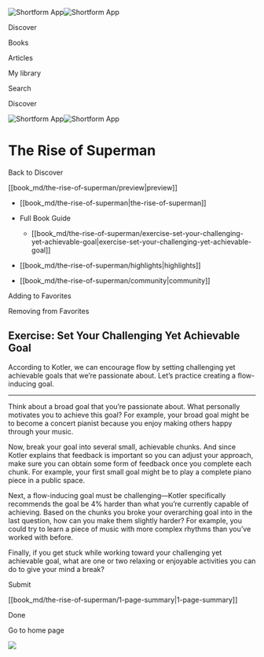 ![Shortform App](/img/logo.36a2399e.svg)![Shortform App](/img/logo-dark.70c1b072.svg)

Discover

Books

Articles

My library

Search

Discover

![Shortform App](/img/logo.36a2399e.svg)![Shortform App](/img/logo-dark.70c1b072.svg)

# The Rise of Superman

Back to Discover

[[book_md/the-rise-of-superman/preview|preview]]

  * [[book_md/the-rise-of-superman|the-rise-of-superman]]
  * Full Book Guide

    * [[book_md/the-rise-of-superman/exercise-set-your-challenging-yet-achievable-goal|exercise-set-your-challenging-yet-achievable-goal]]
  * [[book_md/the-rise-of-superman/highlights|highlights]]
  * [[book_md/the-rise-of-superman/community|community]]



Adding to Favorites 

Removing from Favorites 

## Exercise: Set Your Challenging Yet Achievable Goal

According to Kotler, we can encourage flow by setting challenging yet achievable goals that we’re passionate about. Let’s practice creating a flow-inducing goal.

* * *

Think about a broad goal that you’re passionate about. What personally motivates you to achieve this goal? For example, your broad goal might be to become a concert pianist because you enjoy making others happy through your music.

Now, break your goal into several small, achievable chunks. And since Kotler explains that feedback is important so you can adjust your approach, make sure you can obtain some form of feedback once you complete each chunk. For example, your first small goal might be to play a complete piano piece in a public space.

Next, a flow-inducing goal must be challenging—Kotler specifically recommends the goal be 4% harder than what you’re currently capable of achieving. Based on the chunks you broke your overarching goal into in the last question, how can you make them slightly harder? For example, you could try to learn a piece of music with more complex rhythms than you’ve worked with before.

Finally, if you get stuck while working toward your challenging yet achievable goal, what are one or two relaxing or enjoyable activities you can do to give your mind a break?

Submit 

[[book_md/the-rise-of-superman/1-page-summary|1-page-summary]]

Done

Go to home page 

![](https://bat.bing.com/action/0?ti=56018282&Ver=2&mid=c2052fe5-8d85-4a0d-9d3b-dabdd9ab7c91&sid=1711133063fa11eebdec89a8b8ae3bbc&vid=171147a063fa11eea7440fcfeb230d96&vids=0&msclkid=N&pi=0&lg=en-US&sw=800&sh=600&sc=24&nwd=1&tl=Shortform%20%7C%20Book&p=https%3A%2F%2Fwww.shortform.com%2Fapp%2Fbook%2Fthe-rise-of-superman%2Fexercise-set-your-challenging-yet-achievable-goal&r=&lt=278&evt=pageLoad&sv=1&rn=646098)
